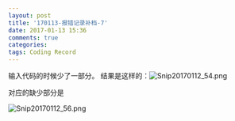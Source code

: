 ```yaml
---
layout: post
title: '170113-报错记录补档-7'
date: 2017-01-13 15:36
comments: true
categories:  
tags: Coding Record
---
```

输入代码的时候少了一部分。
结果是这样的：![Snip20170112_54.png](http://user-image.logdown.io/user/23604/blog/22592/post/1303292/3uhxoDX3Suu9iNUtGmmA_Snip20170112_54.png)

对应的缺少部分是

![Snip20170112_56.png](http://user-image.logdown.io/user/23604/blog/22592/post/1303292/BtELZ0eoSiGf85A9YN0i_Snip20170112_56.png)
